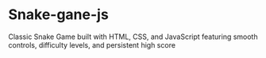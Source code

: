 # Snake-gane-js
Classic Snake Game built with HTML, CSS, and JavaScript featuring smooth controls, difficulty levels, and persistent high score
